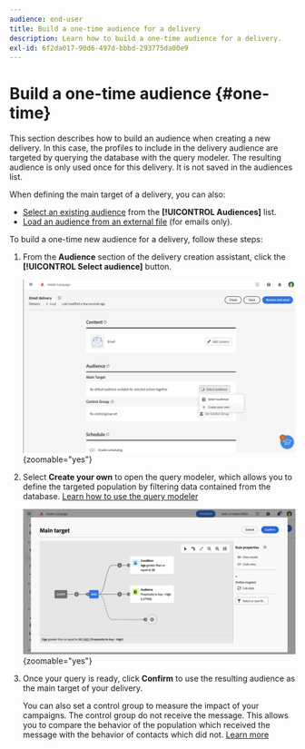 ```yaml
---
audience: end-user
title: Build a one-time audience for a delivery
description: Learn how to build a one-time audience for a delivery.
exl-id: 6f2da017-90d6-497d-bbbd-293775da00e9
---
```

# Build a one-time audience {#one-time}

This section describes how to build an audience when creating a new delivery. In this case, the profiles to include in the delivery audience are targeted by querying the database with the query modeler. The resulting audience is only used once for this delivery. It is not saved in the audiences list.

When defining the main target of a delivery, you can also:
* [Select an existing audience](add-audience.md) from the **[!UICONTROL Audiences]** list.
* [Load an audience from an external file](file-audience.md) (for emails only).

To build a one-time new audience for a delivery, follow these steps: 

1. From the **Audience** section of the delivery creation assistant, click the **[!UICONTROL Select audience]** button.

    ![](assets/segment-builder0.png){zoomable="yes"}
 
1. Select **Create your own** to open the query modeler, which allows you to define the targeted population by filtering data contained from the database. [Learn how to use the query modeler](../query/query-modeler-overview.md)

    ![](assets/query-modeler.png){zoomable="yes"}

1. Once your query is ready, click **Confirm** to use the resulting audience as the main target of your delivery.

   You can also set a control group to measure the impact of your campaigns. The control group do not receive the message. This allows you to compare the behavior of the population which received the message with the behavior of contacts which did not. [Learn more](control-group.md)
